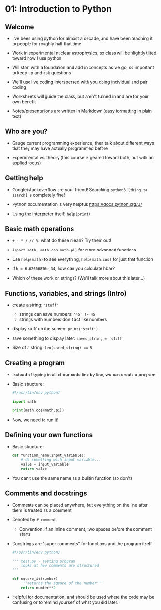 01: Introduction to Python
================================================================================

Welcome
--------------------------------------------------------------------------------

- I've been using python for almost a decade, and have been teaching it to
  people for roughly half that time

- Work in experimental nuclear astrophysics, so class will be slightly tilted
  toward how I use python

- Will start with a foundation and add in concepts as we go, so important to
  keep up and ask questions

- We'll use live coding interspersed with you doing individual and pair coding

- Worksheets will guide the class, but aren't turned in and are for your own
  benefit

- Notes/presentations are written in Markdown (easy formatting in plain text)


Who are you?
--------------------------------------------------------------------------------

- Gauge current programming experience, then talk about different ways that they
  may have actually programmed before

- Experimental vs. theory (this course is geared toward both, but with an
  applied focus)


Getting help
--------------------------------------------------------------------------------

- Google/stackoverflow are your friend! Searching `python3 [thing to search]` is
  completely fine!

- Python documentation is very helpful: https://docs.python.org/3/

- Using the interpreter itself! `help(print)`


Basic math operations
--------------------------------------------------------------------------------

- `+ - * / // %`: what do these mean? Try them out!

- `import math; math.cos(math.pi)` for more advanced functions

- Use `help(math)` to see everything, `help(math.cos)` for just that function

- If `h = 6.62606876e-34`, how can you calculate hbar?

- Which of these work on strings? (We'll talk more about this later...)


Functions, variables, and strings (Intro)
--------------------------------------------------------------------------------

- create a string: `'stuff'`
  - strings can have numbers: `'45' != 45`
  - strings with numbers don't act like numbers

- display stuff on the screen: `print('stuff')`

- save something to display later: `saved_string = 'stuff'`

- Size of a string: `len(saved_string) == 5`


Creating a program
--------------------------------------------------------------------------------

- Instead of typing in all of our code line by line, we can create a program

- Basic structure:
  ```python
  #!/usr/bin/env python3

  import math

  print(math.cos(math.pi))
  ```

- Now, we need to run it!


Defining your own functions
--------------------------------------------------------------------------------

- Basic structure:
  ```python
  def function_name(input_variable):
      # do something with input variable...
      value = input_variable
      return value
  ```

- You can't use the same name as a builtin function (so don't)


Comments and docstrings
--------------------------------------------------------------------------------

- Comments can be placed anywhere, but everything on the line after them is
  treated as a comment

- Denoted by `# comment`
  - Convention: if an inline comment, two spaces before the comment starts

- Docstrings are "super comments" for functions and the program itself
  ```python
  #!/usr/bin/env python3

  ''' test.py - testing program
      looks at how comments are structured
  '''

  def square_it(number):
      '''returns the square of the number'''
      return number**2
  ```

- Helpful for documentation, and should be used where the code may be confusing
  or to remind yourself of what you did later.

